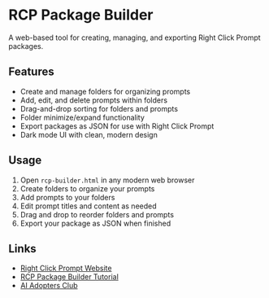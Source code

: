 # RCP Package Builder

A web-based tool for creating, managing, and exporting Right Click Prompt packages.

## Features

- Create and manage folders for organizing prompts
- Add, edit, and delete prompts within folders
- Drag-and-drop sorting for folders and prompts
- Folder minimize/expand functionality
- Export packages as JSON for use with Right Click Prompt
- Dark mode UI with clean, modern design

## Usage

1. Open `rcp-builder.html` in any modern web browser
2. Create folders to organize your prompts
3. Add prompts to your folders
4. Edit prompt titles and content as needed
5. Drag and drop to reorder folders and prompts
6. Export your package as JSON when finished

## Links

- [Right Click Prompt Website](https://rightclickprompt.com/)
- [RCP Package Builder Tutorial](https://youtu.be/2lXpC4Q142E)
- [AI Adopters Club](https://aiadopters.substack.com)

